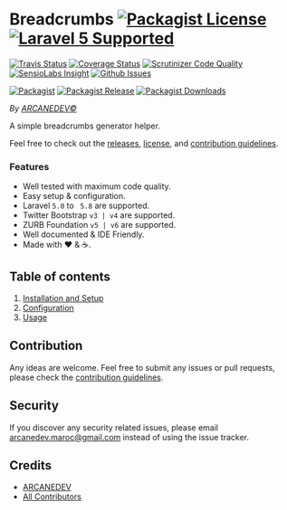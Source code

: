 # Breadcrumbs [![Packagist License][badge_license]](LICENSE.md) [![Laravel 5 Supported][badge_laravel]][link-github-repo]

[![Travis Status][badge_build]][link-travis]
[![Coverage Status][badge_coverage]][link-scrutinizer]
[![Scrutinizer Code Quality][badge_quality]][link-scrutinizer]
[![SensioLabs Insight][badge_insight]][link-insight]
[![Github Issues][badge_issues]][link-github-issues]

[![Packagist][badge_package]][link-packagist]
[![Packagist Release][badge_release]][link-packagist]
[![Packagist Downloads][badge_downloads]][link-packagist]

*By [ARCANEDEV&copy;](http://www.arcanedev.net/)*

A simple breadcrumbs generator helper.

Feel free to check out the [releases](https://github.com/ARCANEDEV/Breadcrumbs/releases), [license](LICENSE.md), and [contribution guidelines](CONTRIBUTING.md).

### Features

  * Well tested with maximum code quality.
  * Easy setup &amp; configuration.
  * Laravel `5.0` to ` 5.8` are supported.
  * Twitter Bootstrap `v3 | v4` are supported.
  * ZURB Foundation `v5 | v6` are supported.
  * Well documented &amp; IDE Friendly.
  * Made with :heart: &amp; :coffee:.

## Table of contents

  1. [Installation and Setup](_docs/1-Installation-and-Setup.md)
  2. [Configuration](_docs/2-Configuration.md)
  3. [Usage](_docs/3-Usage.md)

## Contribution

Any ideas are welcome. Feel free to submit any issues or pull requests, please check the [contribution guidelines](CONTRIBUTING.md).

## Security

If you discover any security related issues, please email arcanedev.maroc@gmail.com instead of using the issue tracker.

## Credits

- [ARCANEDEV][link-author]
- [All Contributors][link-contributors]

[badge_laravel]:      https://img.shields.io/badge/Laravel%20supported-5.x-orange.svg?style=flat-square
[badge_license]:      https://img.shields.io/packagist/l/arcanedev/breadcrumbs.svg?style=flat-square
[badge_build]:        https://img.shields.io/travis/ARCANEDEV/Breadcrumbs.svg?style=flat-square
[badge_coverage]:     https://img.shields.io/scrutinizer/coverage/g/ARCANEDEV/Breadcrumbs.svg?style=flat-square
[badge_quality]:      https://img.shields.io/scrutinizer/g/ARCANEDEV/Breadcrumbs.svg?style=flat-square
[badge_insight]:      https://img.shields.io/sensiolabs/i/f3fd137f-6b3e-42dc-bac6-fdc98720e3c2.svg?style=flat-square
[badge_issues]:       https://img.shields.io/github/issues/ARCANEDEV/Breadcrumbs.svg?style=flat-square
[badge_package]:      https://img.shields.io/badge/package-arcanedev/breadcrumbs-blue.svg?style=flat-square
[badge_release]:      https://img.shields.io/packagist/v/arcanedev/breadcrumbs.svg?style=flat-square
[badge_downloads]:    https://img.shields.io/packagist/dt/arcanedev/breadcrumbs.svg?style=flat-square

[link-author]:        https://github.com/arcanedev-maroc
[link-github-repo]:   https://github.com/ARCANEDEV/Breadcrumbs
[link-github-issues]: https://github.com/ARCANEDEV/Breadcrumbs/issues
[link-contributors]:  https://github.com/ARCANEDEV/Breadcrumbs/graphs/contributors
[link-packagist]:     https://packagist.org/packages/arcanedev/breadcrumbs
[link-travis]:        https://travis-ci.org/ARCANEDEV/Breadcrumbs
[link-scrutinizer]:   https://scrutinizer-ci.com/g/ARCANEDEV/Breadcrumbs/?branch=master
[link-insight]:       https://insight.sensiolabs.com/projects/f3fd137f-6b3e-42dc-bac6-fdc98720e3c2
